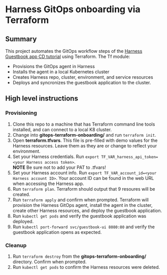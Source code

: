# Harness GitOps onboarding via Terraform

## Summary

This project automates the GitOps workflow steps of the [Harness Guestbook app CD tutorial](https://developer.harness.io/tutorials/cd-pipelines/kubernetes/manifest/) using Terraform. The Tf module:

- Provisions the GitOps agent in Harness
- Installs the agent in a local Kubernetes cluster
- Creates Harness repo, cluster, environment, and service resources
- Deploys and syncronizes the guestbook application to the cluster.

## High level instructions

### Provisioning
1. Clone this repo to a machine that has Terraform command line tools installed, and can connect to a local K8 cluster.
1. Change into **gitops-terraform-onboarding/** and run `terraform init`.
1. Open **terraform.tfvars**. This file is pre-filled with demo values for the Harness resources. Leave them as they are or change to reflect your environment. 
1. Set your Harness credentials. Run `export TF_VAR_harness_api_token=<your Harness access token>`. <br/> **NOTE** Be sure not to add your PAT to .tfvars!
1. Set your Harness account info. Run `export TF_VAR_account_id=<your Harness account ID>`. Your account ID can be found in the web URL when accessing the Harness app.
1. Run `terraform plan`. Terraform should output that 9 resoures will be created.
1. Run `terraform apply` and confirm when prompted. Terraform will provision the Harness GitOps agent, install the agent in the cluster, create other Harness resources, and deploy the guestbook application. 
1. Run `kubectl get pods` and verify the guestbook application was deployed.
1. Run `kubectl port-forward svc/guestbook-ui 8080:80` and verify the guestbook application opens as expected.

### Cleanup
1. Run `terraform destroy` from the **gitops-terraform-onboarding/** directory. Confirm when prompted.
1. Run `kubectl get pods` to confirm the Harness resources were deleted.
